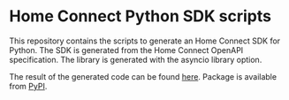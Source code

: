 # Home Connect Python SDK scripts

This repository contains the scripts to generate an Home Connect SDK for Python. The SDK is generated from the Home Connect OpenAPI specification. The library is generated with the asyncio library option.

The result of the generated code can be found [here](https:\\github.com\jeroenvdwaal\home-connect-sdk.git). Package is available from [PyPI](https://pypi.org/project/home-connect-sdk/#description).
